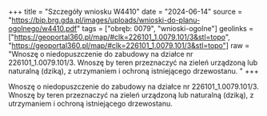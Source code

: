 +++
title = "Szczegóły wniosku W4410"
date = "2024-06-14"
source = "https://bip.brg.gda.pl/images/uploads/wnioski-do-planu-ogolnego/w4410.pdf"
tags = ["obręb: 0079", "wnioski-ogolne"]
geolinks = ["https://geoportal360.pl/map/#clk=226101_1.0079.101/3&stl=topo", "https://geoportal360.pl/map/#clk=226101_1.0079.101/3&stl=topo"]
raw = "Wnoszę o niedopuszczenie do zabudowy na działce nr 226101_1.0079.101/3. Wnoszę by teren przeznaczyć na zieleń urządzoną lub naturalną (dziką), z utrzymaniem i ochroną istniejącego drzewostanu. "
+++

Wnoszę o niedopuszczenie do zabudowy na działce nr 226101_1.0079.101/3.
Wnoszę by teren przeznaczyć na zieleń urządzoną lub naturalną (dziką), z utrzymaniem i
ochroną istniejącego drzewostanu.




